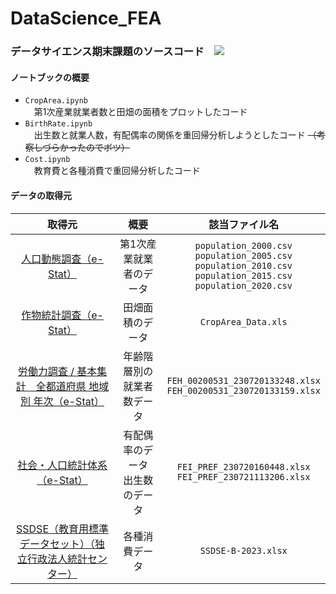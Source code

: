 # DataScience_FEA
 
### データサイエンス期末課題のソースコード　![](https://img.shields.io/badge/Python-3.11.3-blue)  

#### ノートブックの概要
- `CropArea.ipynb`  
　第1次産業就業者数と田畑の面積をプロットしたコード
- `BirthRate.ipynb`  
　出生数と就業人数，有配偶率の関係を重回帰分析しようとしたコード  ~~（考察しづらかったのでボツ）~~
- `Cost.ipynb`  
　教育費と各種消費で重回帰分析したコード

#### データの取得元

| 取得元 | 概要 | 該当ファイル名 |
| :--: | :--: | :--: |
| [人口動態調査（e-Stat）](https://www.e-stat.go.jp/stat-search/files?page=1&layout=datalist&toukei=00450011&tstat=000001028897&cycle=8&tclass1=000001053122&tclass2=000001053130&result_page=1&tclass3val=0&metadata=1&data=1)  | 第1次産業就業者のデータ | `population_2000.csv`<br>`population_2005.csv`<br>`population_2010.csv`<br>`population_2015.csv`<br>`population_2020.csv`|
| [作物統計調査（e-Stat）](https://www.e-stat.go.jp/stat-search/files?page=1&layout=datalist&toukei=00500215&tstat=000001013427&cycle=0&tclass1=000001032270&tclass2=000001034721&tclass3val=0)  | 田畑面積のデータ | `CropArea_Data.xls` |
| [労働力調査 / 基本集計　全都道府県 地域別 年次（e-Stat）](https://www.e-stat.go.jp/stat-search/database?page=1&layout=datalist&stat_infid=000032045605&statdisp_id=0003009700)  | 年齢階層別の就業者数データ | `FEH_00200531_230720133248.xlsx`<br>`FEH_00200531_230720133159.xlsx` |
| [社会・人口統計体系（e-Stat）](https://www.e-stat.go.jp/regional-statistics/ssdsview)  | 有配偶率のデータ<br>出生数のデータ | `FEI_PREF_230720160448.xlsx`<br>`FEI_PREF_230721113206.xlsx` |
| [SSDSE（教育用標準データセット）（独立行政法人統計センター）](https://www.nstac.go.jp/use/literacy/ssdse/)  | 各種消費データ | `SSDSE-B-2023.xlsx` |